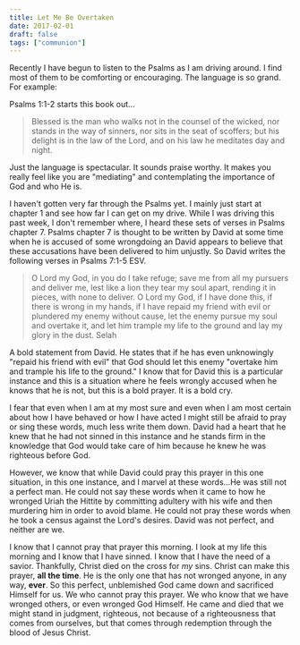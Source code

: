 ```yaml
---
title: Let Me Be Overtaken
date: 2017-02-01
draft: false
tags: ["communion"]
---
```

Recently I have begun to listen to the Psalms as I am driving around. I find most of them to be comforting or encouraging. The language is so grand. For example:

Psalms 1:1-2 starts this book out...

> Blessed is the man who walks not in the counsel of the wicked, 
> nor stands in the way of sinners,
> nor sits in the seat of scoffers;
> but his delight is in the law of the Lord,
> and on his law he meditates day and night. 

Just the language is spectacular. It sounds praise worthy. It makes you really feel like you are "mediating" and contemplating the importance of God and who He is. 

I haven't gotten very far through the Psalms yet. I mainly just start at chapter 1 and see how far I can get on my drive. While I was driving this past week, I don't remember where, I heard these sets of verses in Psalms chapter 7. Psalms chapter 7 is thought to be written by David at some time when he is accused of some wrongdoing an David appears to believe that these accusations have been delivered to him unjustly. So David writes the following verses in Psalms 7:1-5 ESV.

> O Lord my God, in you do I take refuge;
> save me from all my pursuers and deliver me,
> lest like a lion they tear my soul apart,
> rending it in pieces, with none to deliver.
> O Lord my God, if I have done this,
> if there is wrong in my hands,
> if I have repaid my friend with evil
> or plundered my enemy without cause,
> let the enemy pursue my soul and overtake it,
> and let him trample my life to the ground
> and lay my glory in the dust. Selah

A bold statement from David. He states that if he has even unknowingly "repaid his friend with evil" that God should let this enemy "overtake him and trample his life to the ground." I know that for David this is a particular instance and this is a situation where he feels wrongly accused when he knows that he is not, but this is a bold prayer. It is a bold cry. 

I fear that even when I am at my most sure and even when I am most certain about how I have behaved or how I have acted I might still be afraid to pray or sing these words, much less write them down. David had a heart that he knew that he had not sinned in this instance and he stands firm in the knowledge that God would take care of him because he knew he was righteous before God. 

However, we know that while David could pray this prayer in this one situation, in this one instance, and I marvel at these words...He was still not a perfect man. He could not say these words when it came to how he wronged Uriah the Hittite by committing adultery with his wife and then murdering him in order to avoid blame. He could not pray these words when he took a census against the Lord's desires. David was not perfect, and neither are we. 

I know that I cannot pray that prayer this morning. I look at my life this morning and I know that I have sinned. I know that I have the need of a savior. Thankfully, Christ died on the cross for *my* sins. Christ can make this prayer, **all the time**. He is the only one that has not wronged anyone, in any way, **ever**. So this perfect, unblemished God came down and sacrificed Himself for us. We who cannot pray this prayer. We who know that we have wronged others, or even wronged God Himself. He came and died that we might stand in judgment, righteous, not because of a righteousness that comes from ourselves, but that comes through redemption through the blood of Jesus Christ. 

